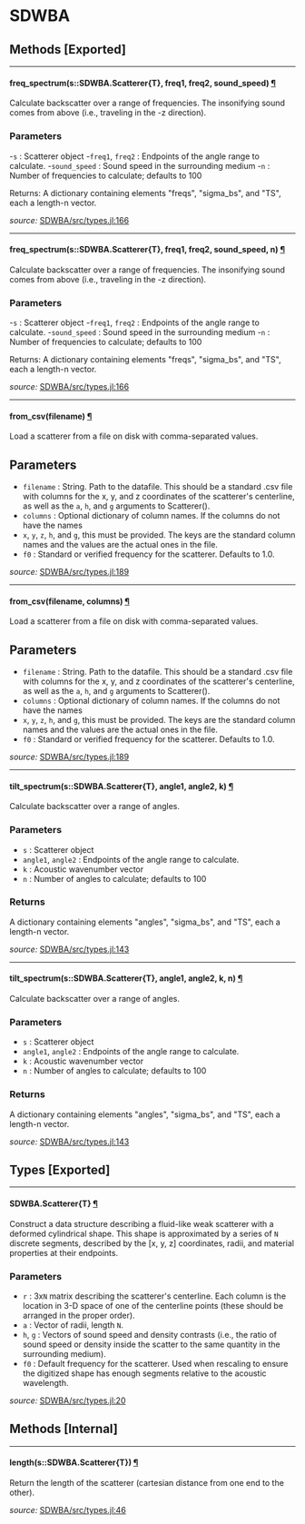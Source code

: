 # SDWBA


## Methods [Exported]

---

<a id="method__freq_spectrum.1" class="lexicon_definition"></a>
#### freq_spectrum(s::SDWBA.Scatterer{T},  freq1,  freq2,  sound_speed) [¶](#method__freq_spectrum.1)
Calculate backscatter over a range of frequencies.  The insonifying sound comes
from above (i.e., traveling in the -z direction).

### Parameters
-`s` : Scatterer object
-`freq1`, `freq2` : Endpoints of the angle range to calculate.
-`sound_speed` : Sound speed in the surrounding medium
-`n` : Number of frequencies to calculate; defaults to 100

Returns: A dictionary containing elements "freqs", "sigma_bs", and "TS",
	each a length-n vector.


*source:*
[SDWBA/src/types.jl:166](https://github.com/ElOceanografo/SDWBA.jl/tree/7fbe2c7b477427f6a5f0b50223d5e4df5bae754f/src/types.jl#L166)

---

<a id="method__freq_spectrum.2" class="lexicon_definition"></a>
#### freq_spectrum(s::SDWBA.Scatterer{T},  freq1,  freq2,  sound_speed,  n) [¶](#method__freq_spectrum.2)
Calculate backscatter over a range of frequencies.  The insonifying sound comes
from above (i.e., traveling in the -z direction).

### Parameters
-`s` : Scatterer object
-`freq1`, `freq2` : Endpoints of the angle range to calculate.
-`sound_speed` : Sound speed in the surrounding medium
-`n` : Number of frequencies to calculate; defaults to 100

Returns: A dictionary containing elements "freqs", "sigma_bs", and "TS",
	each a length-n vector.


*source:*
[SDWBA/src/types.jl:166](https://github.com/ElOceanografo/SDWBA.jl/tree/7fbe2c7b477427f6a5f0b50223d5e4df5bae754f/src/types.jl#L166)

---

<a id="method__from_csv.1" class="lexicon_definition"></a>
#### from_csv(filename) [¶](#method__from_csv.1)
Load a scatterer from a file on disk with comma-separated values.

## Parameters
- `filename` : String.  Path to the datafile.  This should be a standard .csv file 
with columns for the x, y, and z coordinates of the scatterer's centerline, as well
as the `a`, `h`, and `g` arguments to Scatterer().
- `columns` : Optional dictionary of column names. If the columns do not have the names 
- `x`, `y`, `z`, `h`, and `g`, this must be provided.  The keys are the standard column
names and the values are the actual ones in the file.
- `f0` : Standard or verified frequency for the scatterer.  Defaults to 1.0.


*source:*
[SDWBA/src/types.jl:189](https://github.com/ElOceanografo/SDWBA.jl/tree/7fbe2c7b477427f6a5f0b50223d5e4df5bae754f/src/types.jl#L189)

---

<a id="method__from_csv.2" class="lexicon_definition"></a>
#### from_csv(filename,  columns) [¶](#method__from_csv.2)
Load a scatterer from a file on disk with comma-separated values.

## Parameters
- `filename` : String.  Path to the datafile.  This should be a standard .csv file 
with columns for the x, y, and z coordinates of the scatterer's centerline, as well
as the `a`, `h`, and `g` arguments to Scatterer().
- `columns` : Optional dictionary of column names. If the columns do not have the names 
- `x`, `y`, `z`, `h`, and `g`, this must be provided.  The keys are the standard column
names and the values are the actual ones in the file.
- `f0` : Standard or verified frequency for the scatterer.  Defaults to 1.0.


*source:*
[SDWBA/src/types.jl:189](https://github.com/ElOceanografo/SDWBA.jl/tree/7fbe2c7b477427f6a5f0b50223d5e4df5bae754f/src/types.jl#L189)

---

<a id="method__tilt_spectrum.1" class="lexicon_definition"></a>
#### tilt_spectrum(s::SDWBA.Scatterer{T},  angle1,  angle2,  k) [¶](#method__tilt_spectrum.1)
Calculate backscatter over a range of angles.

### Parameters

- `s` : Scatterer object
- `angle1`, `angle2` : Endpoints of the angle range to calculate.
- `k` : Acoustic wavenumber vector
- `n` : Number of angles to calculate; defaults to 100

### Returns

A dictionary containing elements "angles", "sigma_bs", and "TS",
each a length-n vector.


*source:*
[SDWBA/src/types.jl:143](https://github.com/ElOceanografo/SDWBA.jl/tree/7fbe2c7b477427f6a5f0b50223d5e4df5bae754f/src/types.jl#L143)

---

<a id="method__tilt_spectrum.2" class="lexicon_definition"></a>
#### tilt_spectrum(s::SDWBA.Scatterer{T},  angle1,  angle2,  k,  n) [¶](#method__tilt_spectrum.2)
Calculate backscatter over a range of angles.

### Parameters

- `s` : Scatterer object
- `angle1`, `angle2` : Endpoints of the angle range to calculate.
- `k` : Acoustic wavenumber vector
- `n` : Number of angles to calculate; defaults to 100

### Returns

A dictionary containing elements "angles", "sigma_bs", and "TS",
each a length-n vector.


*source:*
[SDWBA/src/types.jl:143](https://github.com/ElOceanografo/SDWBA.jl/tree/7fbe2c7b477427f6a5f0b50223d5e4df5bae754f/src/types.jl#L143)

## Types [Exported]

---

<a id="type__scatterer.1" class="lexicon_definition"></a>
#### SDWBA.Scatterer{T} [¶](#type__scatterer.1)
Construct a data structure describing a fluid-like weak scatterer with a deformed
cylindrical shape.  This shape is approximated by a series of `N` discrete segments,
described by the [x, y, z] coordinates, radii, and material properties at their
endpoints.

### Parameters
- `r` : 3x`N` matrix describing the scatterer's centerline.  Each column is the 
location in 3-D space of one of the centerline points (these should be arranged 
in the proper order).
- `a` : Vector of radii, length `N`.
- `h`, `g` : Vectors of sound speed and density contrasts (i.e., the ratio
of sound speed or density inside the scatter to the same quantity in the
surrounding medium).
- `f0` : Default frequency for the scatterer.  Used when rescaling to ensure
the digitized shape has enough segments relative to the acoustic wavelength.



*source:*
[SDWBA/src/types.jl:20](https://github.com/ElOceanografo/SDWBA.jl/tree/7fbe2c7b477427f6a5f0b50223d5e4df5bae754f/src/types.jl#L20)


## Methods [Internal]

---

<a id="method__length.1" class="lexicon_definition"></a>
#### length(s::SDWBA.Scatterer{T}) [¶](#method__length.1)
Return the length of the scatterer (cartesian distance from one end to the other).


*source:*
[SDWBA/src/types.jl:46](https://github.com/ElOceanografo/SDWBA.jl/tree/7fbe2c7b477427f6a5f0b50223d5e4df5bae754f/src/types.jl#L46)

